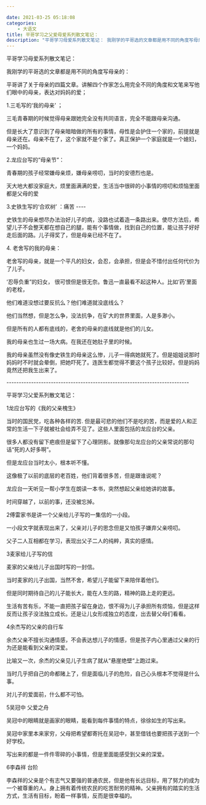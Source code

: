 ```yaml
---

date: 2021-03-25 05:18:08
categories:
    - 大语文
title: 平哥学习之父爱母爱系列散文笔记：
description: "平哥学习母爱系列散文笔记： 我刚学的平哥选的文章都是用不同的角度写母亲的： 平哥讲了关于母亲的四篇文章。讲解四个作家怎么用完全不同的角度和文笔来写他们眼中的母亲，表达对妈妈的爱； 1.三毛写的‘我的母..."
---
```


平哥学习母爱系列散文笔记：

  
  


我刚学的平哥选的文章都是用不同的角度写母亲的：

  


平哥讲了关于母亲的四篇文章。讲解四个作家怎么用完全不同的角度和文笔来写他们眼中的母亲，表达对妈妈的爱；

  


1.三毛写的‘我的母亲’ ；

  


三毛青春期的时候觉得母亲跟她完全没有共同语言，完全不能跟母亲沟通。

但是长大了意识到了母亲暗暗做的所有的事情，母性是会护住一个家的，前提就是母亲还在。母亲不在了，这个家就不是个家了。真正保护一个家庭就是一个媳妇，一个妈妈。

  


2.龙应台写的“母亲节“：

青春期的孩子经常嫌母亲烦，嫌母亲唠叨，当时的安德烈也是。

天大地大都没家庭大，烦里面满满的爱，生活当中很碎的小事情的唠叨和烦恼里面都是父母的爱

  
  


3.史铁生写的‘合欢树’ ：痛苦 ----

  


史铁生的母亲想尽办法治好儿子的病，没路也试着造一条路出来。使尽方法后，希望儿子不会整天都在想自己的腿，能有个事情做，找到自己的位置，能让孩子好好走后面的路。儿子得奖了，但是母亲已经不在了。

  


4\. 老舍写的我的母亲：

  


老舍写的母亲，就是一个平凡的妇女，会忍，会承担，但是会不惜付出任何代价为了儿子。

‘忍辱负重”的妇女， 很可恨但是很无奈。鲁迅一直最看不起这种人。比如‘药’里面的老栓，

他们难道没想过要反抗么？他们难道就没底线么？

他们当然想，但是怎么争，没法抗争，在矿大的世界里面，人是多渺小。

但是所有的人都有底线的，老舍的母亲的底线就是他们的儿女。

  


我的母亲也生过一场大病。在我还在她肚子里的时候。

我的母亲虽然没有像史铁生的母亲这么惨，儿子一得病她就死了。但是姐姐说那时妈妈时不时就会晕倒，把她吓死了。连医生都觉得不要这个孩子比较好。但是妈妈竟然还把我生出来了。

  
  
  
  
  
\--------------------------------------------------------------------------  


平哥学习父爱系列散文笔记：

  


1龙应台写的《我的父亲槐生》

当时的国民党，吃各种各样的苦. 但是最可悲的他们不是吃的苦，而是爱的人和正常的生活一下子就被社会给弄不见了。这些人里面包括的龙应台的父亲。

很多人都没有留下疤痕但是留下了心理阴影。就像那句龙应台的父亲常说的那句话“死的人好多啊”。

但是龙应台当时太小，根本听不懂。

这像极了以前的底层的老百姓，他们背着很多苦，但是跟谁说呢？

龙应台一天听见一帮小学生在朗读一本书，突然想起父亲给她讲的故事。

时间穿越了，以前的事，还没被忘掉。

  


2傅雷家书是讲一个父亲给儿子写的一集信的一小段。

一小段文字就表现出来了，父亲对儿子的思念但是又怕孩子嫌弃父亲唠叨。

父子二人互相都在学习，表现出父子二人的纯粹，真实的感情。

  


3麦家给儿子写的信

麦家的父亲给儿子出国时写的一封信。

当时麦家的儿子出国，当然不舍，希望儿子能留下来陪伴着他们。

但是同时期待自己的儿子能长大，能在人生的路，精神的路上走的更远。

生活有苦有乐，不能一直把孩子留在身边，恨不得为儿子承担所有烦恼，但是这样反而让孩子没法独立成长。还是让儿女形成独立的态度，出去替父母们看看。

  


4余杰写的父亲的自行车

余杰父亲不擅长沟通情感，不会表达想儿子的情感，但是孩子内心里通过父亲的行为还是能看到父亲的深爱。

比喻又一次，余杰的父亲见儿子生病了就从“悬崖绝壁“上跑过来。

当时几乎把自己的命都赌上了，但是面临儿子的危险，自己心头根本不觉得是什么事。

对儿子的爱面前，什么都不可怕。

  


5吴冠中  父爱之舟

  


吴冠中的眼睛就是画家的眼睛，能看到每件事情的特点，徐徐如生的写出来。

吴冠中家里本来家穷，父母把希望都寄托在吴冠中，甚至借钱也要把孩子送到一个好学校。

写出来的都是一件件零碎的小事情，但是里面能感受到父亲的深爱。

  


6李森祥 台阶

  


李森祥的父亲是个有志气又要强的普通农民，但是他有长远目标，用了努力的成为一个被尊重的人。身上拥有着传统农民的吃苦耐劳的精神。父亲拥有的踏实的生活方式，生活有目标，盼着一样事情，反而是很幸福的。